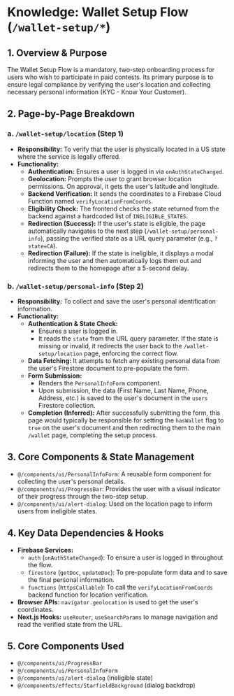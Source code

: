 # Knowledge: Wallet Setup Flow (`/wallet-setup/*`)

## 1. Overview & Purpose

The Wallet Setup Flow is a mandatory, two-step onboarding process for users who wish to participate in paid contests. Its primary purpose is to ensure legal compliance by verifying the user's location and collecting necessary personal information (KYC - Know Your Customer).

## 2. Page-by-Page Breakdown

### a. `/wallet-setup/location` (Step 1)

-   **Responsibility:** To verify that the user is physically located in a US state where the service is legally offered.
-   **Functionality:**
    -   **Authentication:** Ensures a user is logged in via `onAuthStateChanged`.
    -   **Geolocation:** Prompts the user to grant browser location permissions. On approval, it gets the user's latitude and longitude.
    -   **Backend Verification:** It sends the coordinates to a Firebase Cloud Function named `verifyLocationFromCoords`.
    -   **Eligibility Check:** The frontend checks the state returned from the backend against a hardcoded list of `INELIGIBLE_STATES`.
    -   **Redirection (Success):** If the user's state is eligible, the page automatically navigates to the next step (`/wallet-setup/personal-info`), passing the verified state as a URL query parameter (e.g., `?state=CA`).
    -   **Redirection (Failure):** If the state is ineligible, it displays a modal informing the user and then automatically logs them out and redirects them to the homepage after a 5-second delay.

### b. `/wallet-setup/personal-info` (Step 2)

-   **Responsibility:** To collect and save the user's personal identification information.
-   **Functionality:**
    -   **Authentication & State Check:**
        -   Ensures a user is logged in.
        -   It reads the `state` from the URL query parameter. If the state is missing or invalid, it redirects the user back to the `/wallet-setup/location` page, enforcing the correct flow.
    -   **Data Fetching:** It attempts to fetch any existing personal data from the user's Firestore document to pre-populate the form.
    -   **Form Submission:**
        -   Renders the `PersonalInfoForm` component.
        -   Upon submission, the data (First Name, Last Name, Phone, Address, etc.) is saved to the user's document in the `users` Firestore collection.
    -   **Completion (Inferred):** After successfully submitting the form, this page would typically be responsible for setting the `hasWallet` flag to `true` on the user's document and then redirecting them to the main `/wallet` page, completing the setup process.

## 3. Core Components & State Management

-   `@/components/ui/PersonalInfoForm`: A reusable form component for collecting the user's personal details.
-   `@/components/ui/ProgressBar`: Provides the user with a visual indicator of their progress through the two-step setup.
-   `@/components/ui/alert-dialog`: Used on the location page to inform users from ineligible states.

## 4. Key Data Dependencies & Hooks

-   **Firebase Services:**
    -   `auth` (`onAuthStateChanged`): To ensure a user is logged in throughout the flow.
    -   `firestore` (`getDoc`, `updateDoc`): To pre-populate form data and to save the final personal information.
    -   `functions` (`httpsCallable`): To call the `verifyLocationFromCoords` backend function for location verification.
-   **Browser APIs:** `navigator.geolocation` is used to get the user's coordinates.
-   **Next.js Hooks:** `useRouter`, `useSearchParams` to manage navigation and read the verified state from the URL. 

## 5. Core Components Used

- `@/components/ui/ProgressBar`
- `@/components/ui/PersonalInfoForm`
- `@/components/ui/alert-dialog` (ineligible state)
- `@/components/effects/StarfieldBackground` (dialog backdrop) 